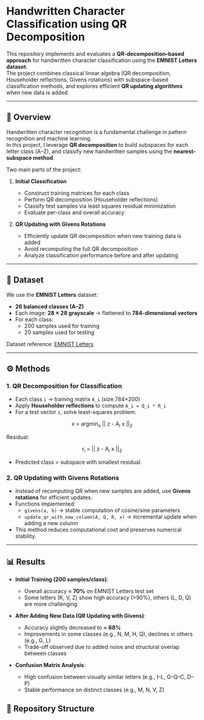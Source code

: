 # Handwritten Character Classification using QR Decomposition

This repository implements and evaluates a **QR-decomposition–based approach** for handwritten character classification using the **EMNIST Letters dataset**.  
The project combines classical linear algebra (QR decomposition, Householder reflections, Givens rotations) with subspace-based classification methods, and explores efficient **QR updating algorithms** when new data is added.

---

## 📌 Overview
Handwritten character recognition is a fundamental challenge in pattern recognition and machine learning.  
In this project, I leverage **QR decomposition** to build subspaces for each letter class (A–Z), and classify new handwritten samples using the **nearest-subspace method**.  

Two main parts of the project:
1. **Initial Classification**  
   - Construct training matrices for each class  
   - Perform QR decomposition (Householder reflections)  
   - Classify test samples via least squares residual minimization  
   - Evaluate per-class and overall accuracy  

2. **QR Updating with Givens Rotations**  
   - Efficiently update QR decomposition when new training data is added  
   - Avoid recomputing the full QR decomposition  
   - Analyze classification performance before and after updating  

---

## 📂 Dataset
We use the **EMNIST Letters** dataset:
- **26 balanced classes (A–Z)**  
- Each image: **28 × 28 grayscale** → flattened to **784-dimensional vectors**  
- For each class:  
  - 200 samples used for training  
  - 20 samples used for testing  

Dataset reference: [EMNIST Letters](https://www.nist.gov/itl/products-and-services/emnist-dataset)

---

## ⚙️ Methods

### 1. QR Decomposition for Classification
- Each class `i` → training matrix `A_i` (size 784×200)  
- Apply **Householder reflections** to compute `A_i = Q_i * R_i`  
- For a test vector `z`, solve least-squares problem:
<p align="center">
x = argmin<sub>x</sub> || z - A<sub>i</sub> x ||<sub>2</sub>
</p>

Residual:

<p align="center">
r<sub>i</sub> = || z - A<sub>i</sub> x ||<sub>2</sub>
</p>

- Predicted class = subspace with smallest residual.

### 2. QR Updating with Givens Rotations
- Instead of recomputing QR when new samples are added, use **Givens rotations** for efficient updates.  
- Functions implemented:
  - `givens(a, b)` → stable computation of cosine/sine parameters  
  - `update_qr_with_new_column(A, Q, R, x)` → incremental update when adding a new column  
- This method reduces computational cost and preserves numerical stability.

---

## 📊 Results

- **Initial Training (200 samples/class)**:  
  - Overall accuracy ≈ **70%** on EMNIST Letters test set  
  - Some letters (K, V, Z) show high accuracy (>90%), others (L, D, Q) are more challenging  

- **After Adding New Data (QR Updating with Givens)**:  
  - Accuracy slightly decreased to ≈ **68%**  
  - Improvements in some classes (e.g., N, M, H, Q), declines in others (e.g., G, L)  
  - Trade-off observed due to added noise and structural overlap between classes  

- **Confusion Matrix Analysis**:  
  - High confusion between visually similar letters (e.g., I–L, G–Q–C, D–P)  
  - Stable performance on distinct classes (e.g., M, N, V, Z)  



## 📁 Repository Structure
